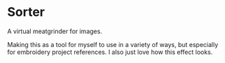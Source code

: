 # Sorter

A virtual meatgrinder for images.

Making this as a tool for myself to use in a variety of ways, but especially for embroidery project references. I also just love how this effect looks. 

